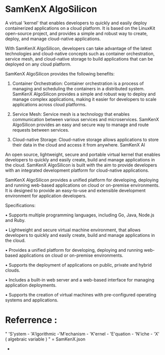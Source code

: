 # SamKenX AlgoSilicon 

  A virtual 'kernel' that enables developers to quickly and easily deploy containerized applications on a cloud platform. It is based on the LinuxKit open-source project, and provides a simple and robust way to create, deploy, and manage cloud-native applications.

With SamKenX AlgoSilicon, developers can take advantage of the latest technologies and cloud-native concepts such as container orchestration, service mesh, and cloud-native storage to build applications that can be deployed on any cloud platform.

SamKenX AlgoSilicon provides the following benefits:

1. Container Orchestration: Container orchestration is a process of managing and scheduling the containers in a distributed system. SamKenX AlgoSilicon provides a simple and robust way to deploy and manage complex applications, making it easier for developers to scale applications across cloud platforms.

2. Service Mesh: Service mesh is a technology that enables communication between various services and microservices. SamKenX AlgoSilicon provides an easy and secure way to manage and route requests between services.

3. Cloud-native Storage: Cloud-native storage allows applications to store their data in the cloud and access it from anywhere. SamKenX Al


  An open source, lightweight, secure and portable virtual kernel that enables developers to quickly and easily create, build and manage applications in the cloud. SamKenX AlgoSilicon is built with the aim to provide developers with an integrated development platform for cloud-native applications.

SamKenX AlgoSilicon provides a unified platform for developing, deploying and running web-based applications on cloud or on-premise environments. It is designed to provide an easy-to-use and extensible development environment for application developers.

Specifications: 

• Supports multiple programming languages, including Go, Java, Node.js and Ruby. 

• Lightweight and secure virtual machine environment, that allows developers to quickly and easily create, build and manage applications in the cloud. 

• Provides a unified platform for developing, deploying and running web-based applications on cloud or on-premise environments. 

• Supports the deployment of applications on public, private and hybrid clouds. 

• Includes a built-in web server and a web-based interface for managing application deployments. 

• Supports the creation of virtual machines with pre-configured operating systems and applications.

# Referrence :

" 'S'ystem - 'A'lgorithmic -'M'echanism - 'K'ernel - 'E'quation - 'N'iche - 'X' ( algebraic variable ) " = SamKenX.json


*
